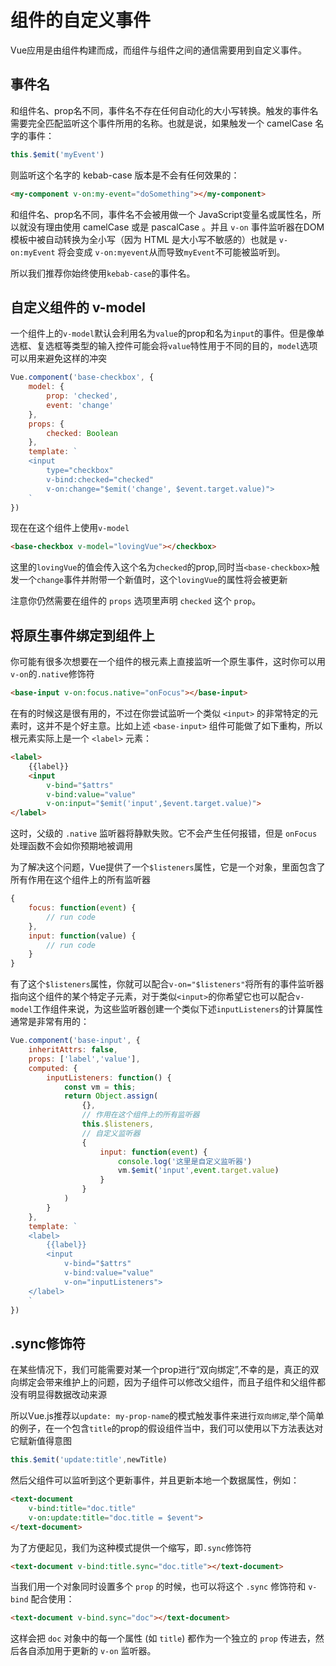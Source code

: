 # 组件的自定义事件

Vue应用是由组件构建而成，而组件与组件之间的通信需要用到自定义事件。

## 事件名

和组件名、prop名不同，事件名不存在任何自动化的大小写转换。触发的事件名需要完全匹配监听这个事件所用的名称。也就是说，如果触发一个 camelCase 名字的事件：

```js
this.$emit('myEvent')
```

则监听这个名字的 kebab-case 版本是不会有任何效果的：

```html
<my-component v-on:my-event="doSomething"></my-component>
```

和组件名、prop名不同，事件名不会被用做一个 JavaScript变量名或属性名，所以就没有理由使用 camelCase 或是 pascalCase 。并且 `v-on` 事件监听器在DOM模板中被自动转换为全小写（因为 HTML 是大小写不敏感的）也就是 `v-on:myEvent` 将会变成 `v-on:myevent`从而导致`myEvent`不可能被监听到。

所以我们推荐你始终使用`kebab-case`的事件名。

## 自定义组件的 v-model

一个组件上的`v-model`默认会利用名为`value`的prop和名为`input`的事件。但是像单选框、复选框等类型的输入控件可能会将`value`特性用于不同的目的，`model`选项可以用来避免这样的冲突

```js
Vue.component('base-checkbox', {
    model: {
        prop: 'checked',
        event: 'change'
    },
    props: {
        checked: Boolean
    },
    template: `
    <input
        type="checkbox"
        v-bind:checked="checked"
        v-on:change="$emit('change', $event.target.value)">
    `
})
```

现在在这个组件上使用`v-model`

```html
<base-checkbox v-model="lovingVue"></checkbox>
```

这里的`lovingVue`的值会传入这个名为`checked`的prop,同时当`<base-checkbox>`触发一个`change`事件并附带一个新值时，这个`lovingVue`的属性将会被更新

注意你仍然需要在组件的 `props` 选项里声明 `checked` 这个 `prop`。

## 将原生事件绑定到组件上

你可能有很多次想要在一个组件的根元素上直接监听一个原生事件，这时你可以用`v-on`的`.native`修饰符

```html
<base-input v-on:focus.native="onFocus"></base-input>
```

在有的时候这是很有用的，不过在你尝试监听一个类似 `<input>` 的非常特定的元素时，这并不是个好主意。比如上述 `<base-input>` 组件可能做了如下重构，所以根元素实际上是一个 `<label>` 元素：

```html
<label>
    {{label}}
    <input
        v-bind="$attrs"
        v-bind:value="value"
        v-on:input="$emit('input',$event.target.value)">
</label>
```

这时，父级的 `.native` 监听器将静默失败。它不会产生任何报错，但是 `onFocus` 处理函数不会如你预期地被调用

为了解决这个问题，Vue提供了一个`$listeners`属性，它是一个对象，里面包含了所有作用在这个组件上的所有监听器

```js
{
    focus: function(event) {
        // run code
    },
    input: function(value) {
        // run code
    }
}
```

有了这个`$listeners`属性，你就可以配合`v-on="$listeners"`将所有的事件监听器指向这个组件的某个特定子元素，对于类似`<input>`的你希望它也可以配合`v-model`工作组件来说，为这些监听器创建一个类似下述`inputListeners`的计算属性通常是非常有用的：

```js
Vue.component('base-input', {
    inheritAttrs: false,
    props: ['label','value'],
    computed: {
        inputListeners: function() {
            const vm = this;
            return Object.assign(
                {},
                // 作用在这个组件上的所有监听器
                this.$listeners,
                // 自定义监听器
                {
                    input: function(event) {
                        console.log('这里是自定义监听器')
                        vm.$emit('input',event.target.value)
                    }
                }
            )
        }
    },
    template: `
    <label>
        {{label}}
        <input
            v-bind="$attrs"
            v-bind:value="value"
            v-on="inputListeners">
    </label>
    `
})
```

## .sync修饰符

在某些情况下，我们可能需要对某一个prop进行“双向绑定”,不幸的是，真正的双向绑定会带来维护上的问题，因为子组件可以修改父组件，而且子组件和父组件都没有明显得数据改动来源

所以Vue.js推荐以`update: my-prop-name`的模式触发事件来进行`双向绑定`,举个简单的例子，在一个包含`title`的prop的假设组件当中，我们可以使用以下方法表达对它赋新值得意图

```js
this.$emit('update:title',newTitle)
```

然后父组件可以监听到这个更新事件，并且更新本地一个数据属性，例如：

```html
<text-document
    v-bind:title="doc.title"
    v-on:update:title="doc.title = $event">
</text-document>
```

为了方便起见，我们为这种模式提供一个缩写，即`.sync`修饰符

```html
<text-document v-bind:title.sync="doc.title"></text-document>
```

当我们用一个对象同时设置多个 `prop` 的时候，也可以将这个 `.sync` 修饰符和 `v-bind` 配合使用：

```html
<text-document v-bind.sync="doc"></text-document>
```

这样会把 `doc` 对象中的每一个属性 (如 `title`) 都作为一个独立的 `prop` 传进去，然后各自添加用于更新的 `v-on` 监听器。